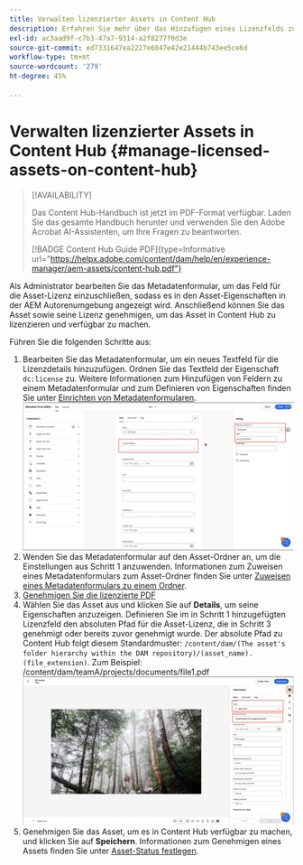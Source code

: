 ```yaml
---
title: Verwalten lizenzierter Assets in Content Hub
description: Erfahren Sie mehr über das Hinzufügen eines Lizenzfelds zum Asset-Metadatenformular, das Anwenden der Eigenschaft "Lizenzmetadaten"auf Asset-Ordner und das Genehmigen von Assets mit Lizenzen zur Verwendung.
exl-id: ac3aad9f-c7b3-47a7-9314-a2f8277f0d3e
source-git-commit: ed7331647ea2227e6047e42e21444b743ee5ce6d
workflow-type: tm+mt
source-wordcount: '279'
ht-degree: 45%

---
```


# Verwalten lizenzierter Assets in Content Hub {#manage-licensed-assets-on-content-hub}

>[!AVAILABILITY]
>
>Das Content Hub-Handbuch ist jetzt im PDF-Format verfügbar. Laden Sie das gesamte Handbuch herunter und verwenden Sie den Adobe Acrobat AI-Assistenten, um Ihre Fragen zu beantworten.
>
>[!BADGE Content Hub Guide PDF]{type=Informative url="https://helpx.adobe.com/content/dam/help/en/experience-manager/aem-assets/content-hub.pdf"}

Als Administrator bearbeiten Sie das Metadatenformular, um das Feld für die Asset-Lizenz einzuschließen, sodass es in den Asset-Eigenschaften in der AEM Autorenumgebung angezeigt wird. Anschließend können Sie das Asset sowie seine Lizenz genehmigen, um das Asset in Content Hub zu lizenzieren und verfügbar zu machen.

Führen Sie die folgenden Schritte aus:

1. Bearbeiten Sie das Metadatenformular, um ein neues Textfeld für die Lizenzdetails hinzuzufügen. Ordnen Sie das Textfeld der Eigenschaft `dc:license` zu. Weitere Informationen zum Hinzufügen von Feldern zu einem Metadatenformular und zum Definieren von Eigenschaften finden Sie unter [Einrichten von Metadatenformularen](/help/assets/metadata-assets-view.md#metadata-forms).
   ![ZIP-Extraktion](/help/assets/assets/metadata-form-edit.png)
1. Wenden Sie das Metadatenformular auf den Asset-Ordner an, um die Einstellungen aus Schritt 1 anzuwenden. Informationen zum Zuweisen eines Metadatenformulars zum Asset-Ordner finden Sie unter [Zuweisen eines Metadatenformulars zu einem Ordner](/help/assets/metadata-assets-view.md#metadata-forms).
1. [Genehmigen Sie die lizenzierte PDF](/help/assets/manage-organize-assets-view.md#set-asset-status)
1. Wählen Sie das Asset aus und klicken Sie auf **Details**, um seine Eigenschaften anzuzeigen. Definieren Sie im in Schritt 1 hinzugefügten Lizenzfeld den absoluten Pfad für die Asset-Lizenz, die in Schritt 3 genehmigt oder bereits zuvor genehmigt wurde. Der absolute Pfad zu Content Hub folgt diesem Standardmuster: `/content/dam/(The asset's folder hierarchy within the DAM repository)/(asset_name).(file_extension)`. Zum Beispiel: /content/dam/teamA/projects/documents/file1.pdf
   ![Absoluter Pfad](/help/assets/assets/absolute-path.png)
1. Genehmigen Sie das Asset, um es in Content Hub verfügbar zu machen, und klicken Sie auf **Speichern**. Informationen zum Genehmigen eines Assets finden Sie unter [Asset-Status festlegen](/help/assets/manage-organize-assets-view.md#set-asset-status).
